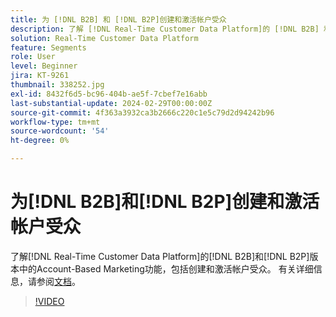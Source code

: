 ```yaml
---
title: 为 [!DNL B2B] 和 [!DNL B2P]创建和激活帐户受众
description: 了解 [!DNL Real-Time Customer Data Platform]的 [!DNL B2B] 和 [!DNL B2P] 版本中的Account-Based Marketing功能，包括创建和激活帐户受众。
solution: Real-Time Customer Data Platform
feature: Segments
role: User
level: Beginner
jira: KT-9261
thumbnail: 338252.jpg
exl-id: 8432f6d5-bc96-404b-ae5f-7cbef7e16abb
last-substantial-update: 2024-02-29T00:00:00Z
source-git-commit: 4f363a3932ca3b2666c220c1e5c79d2d94242b96
workflow-type: tm+mt
source-wordcount: '54'
ht-degree: 0%

---
```


# 为[!DNL B2B]和[!DNL B2P]创建和激活帐户受众

了解[!DNL Real-Time Customer Data Platform]的[!DNL B2B]和[!DNL B2P]版本中的Account-Based Marketing功能，包括创建和激活帐户受众。 有关详细信息，请参阅[文档](https://experienceleague.adobe.com/docs/experience-platform/segmentation/ui/account-audiences.html)。

>[!VIDEO](https://video.tv.adobe.com/v/338252?learn=on)

